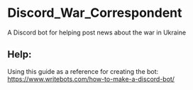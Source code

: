 # Discord_War_Correspondent
A Discord bot for helping post news about the war in Ukraine

## Help:
Using this guide as a reference for creating the bot: https://www.writebots.com/how-to-make-a-discord-bot/
